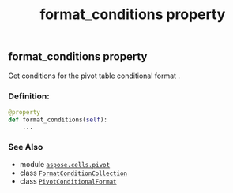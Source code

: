 ﻿---
title: format_conditions property
second_title: Aspose.Cells for Python via .NET API References
description: 
type: docs
weight: 70
url: /aspose.cells.pivot/pivotconditionalformat/format_conditions/
is_root: false
---

## format_conditions property


Get conditions for the pivot table conditional format .
### Definition:
```python
@property
def format_conditions(self):
    ...
```

### See Also
* module [`aspose.cells.pivot`](../../)
* class [`FormatConditionCollection`](/cells/python-net/aspose.cells/formatconditioncollection)
* class [`PivotConditionalFormat`](/cells/python-net/aspose.cells.pivot/pivotconditionalformat)
